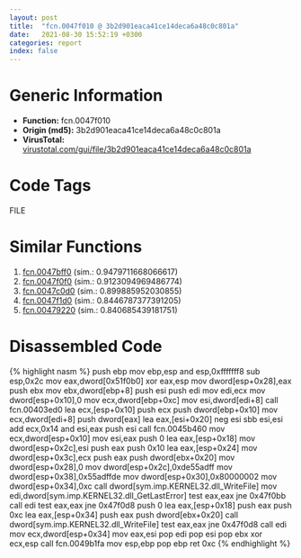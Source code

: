 ```yaml
---
layout: post
title:  "fcn.0047f010 @ 3b2d901eaca41ce14deca6a48c0c801a"
date:   2021-08-30 15:52:19 +0300
categories: report
index: false
---
```


# Generic Information
- **Function:** fcn.0047f010
- **Origin (md5):** 3b2d901eaca41ce14deca6a48c0c801a
- **VirusTotal:** [virustotal.com/gui/file/3b2d901eaca41ce14deca6a48c0c801a][virustotal_ref]

# Code Tags
<span class="tag" id="FILE">FILE</span>


# Similar Functions

1. [fcn.0047bff0][similar_1_ref] (sim.: 0.9479711668066617)
2. [fcn.0047f0f0][similar_2_ref] (sim.: 0.9123094969486774)
3. [fcn.0047c0d0][similar_3_ref] (sim.: 0.899885952030855)
4. [fcn.0047f1d0][similar_4_ref] (sim.: 0.8446787377391205)
5. [fcn.00479220][similar_5_ref] (sim.: 0.840685439181751)


# Disassembled Code

{% highlight nasm %}
push ebp
mov ebp,esp
and esp,0xfffffff8
sub esp,0x2c
mov eax,dword[0x51f0b0]
xor eax,esp
mov dword[esp+0x28],eax
push ebx
mov ebx,dword[ebp+8]
push esi
push edi
mov edi,ecx
mov dword[esp+0x10],0
mov ecx,dword[ebp+0xc]
mov esi,dword[edi+8]
call fcn.00403ed0
lea ecx,[esp+0x10]
push ecx
push dword[ebp+0x10]
mov ecx,dword[edi+8]
push dword[eax]
lea eax,[esi+0x20]
neg esi
sbb esi,esi
add ecx,0x14
and esi,eax
push esi
call fcn.0045b460
mov ecx,dword[esp+0x10]
mov esi,eax
push 0
lea eax,[esp+0x18]
mov dword[esp+0x2c],esi
push eax
push 0x10
lea eax,[esp+0x24]
mov dword[esp+0x3c],ecx
push eax
push dword[ebx+0x20]
mov dword[esp+0x28],0
mov dword[esp+0x2c],0xde55adff
mov dword[esp+0x38],0x55adffde
mov dword[esp+0x30],0x80000002
mov dword[esp+0x34],0xc
call dword[sym.imp.KERNEL32.dll_WriteFile]
mov edi,dword[sym.imp.KERNEL32.dll_GetLastError]
test eax,eax
jne 0x47f0bb
call edi
test eax,eax
jne 0x47f0d8
push 0
lea eax,[esp+0x18]
push eax
push 0xc
lea eax,[esp+0x34]
push eax
push dword[ebx+0x20]
call dword[sym.imp.KERNEL32.dll_WriteFile]
test eax,eax
jne 0x47f0d8
call edi
mov ecx,dword[esp+0x34]
mov eax,esi
pop edi
pop esi
pop ebx
xor ecx,esp
call fcn.0049b1fa
mov esp,ebp
pop ebp
ret 0xc
{% endhighlight %}


[similar_1_ref]: /report/fcn.0047bff0@3b2d901eaca41ce14deca6a48c0c801a
[similar_2_ref]: /report/fcn.0047f0f0@3b2d901eaca41ce14deca6a48c0c801a
[similar_3_ref]: /report/fcn.0047c0d0@3b2d901eaca41ce14deca6a48c0c801a
[similar_4_ref]: /report/fcn.0047f1d0@3b2d901eaca41ce14deca6a48c0c801a
[similar_5_ref]: /report/fcn.00479220@3b2d901eaca41ce14deca6a48c0c801a
[virustotal_ref]: https://www.virustotal.com/gui/file/3b2d901eaca41ce14deca6a48c0c801a